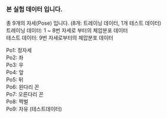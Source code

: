 ### 본 실험 데이터 입니다.  

총 9개의 자세(Pose) 입니다. (8개: 트레이닝 데이터, 1개 테스트 데이터)  
트레이닝 데이터: 1 ~ 8번 자세로 부터의 체압분포 데이터  
테스트 데이터: 9번 자세로부터의 체압분포 데이터

Po1: 정자세  
Po2: 좌  
Po3: 우  
Po4: 앞  
Po5: 뒤  
Po6: 왼다리 꼰  
Po7: 오른다리 꼰  
Po8: 쩍벌  
Po9: 자유 (테스트데이터)
